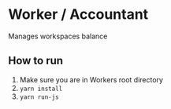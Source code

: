 # Worker / Accountant

Manages workspaces balance

## How to run

1. Make sure you are in Workers root directory
3. `yarn install`
4. `yarn run-js`
